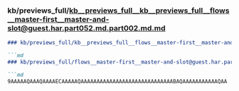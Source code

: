 ### kb/previews_full/kb__previews_full__kb__previews_full__flows__master-first__master-and-slot@guest.har.part052.md.part002.md.md

```md
### kb/previews_full/kb__previews_full__flows__master-first__master-and-slot@guest.har.part052.md.part002.md

```md
### kb/previews_full/flows__master-first__master-and-slot@guest.har.part052.md (part 002)

```md
9AAAAAQAAAQAAAAECAAAAAQAAAAAAAAAAAAAAAAAAAAAAAAAAAAABAQAAAAAAAAAAAQAA
```

```

```

```
